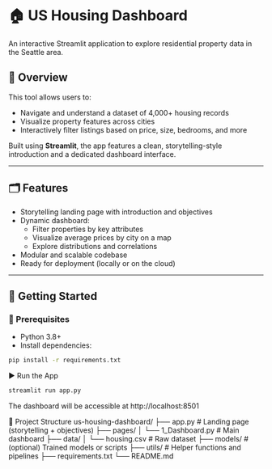 # 🏠 US Housing Dashboard

An interactive Streamlit application to explore residential property data in the Seattle area.

## 📌 Overview

This tool allows users to:

- Navigate and understand a dataset of 4,000+ housing records
- Visualize property features across cities
- Interactively filter listings based on price, size, bedrooms, and more

Built using **Streamlit**, the app features a clean, storytelling-style introduction and a dedicated dashboard interface.

---

## 🗂️ Features

- Storytelling landing page with introduction and objectives
- Dynamic dashboard:
  - Filter properties by key attributes
  - Visualize average prices by city on a map
  - Explore distributions and correlations
- Modular and scalable codebase
- Ready for deployment (locally or on the cloud)

---

## 🚀 Getting Started

### 🔧 Prerequisites

- Python 3.8+
- Install dependencies:

```bash
pip install -r requirements.txt
```
▶️ Run the App
```bash
streamlit run app.py
```
The dashboard will be accessible at http://localhost:8501

📁 Project Structure
us-housing-dashboard/
├── app.py                  # Landing page (storytelling + objectives)
├── pages/
│   └── 1_Dashboard.py      # Main dashboard
├── data/
│   └── housing.csv         # Raw dataset
├── models/                 # (optional) Trained models or scripts
├── utils/                  # Helper functions and pipelines
├── requirements.txt
└── README.md
